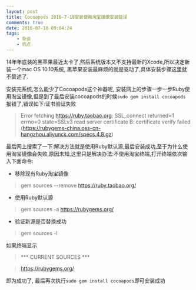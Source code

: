 ```yaml
---
layout: post
title: Cocoapods 2016-7-18安装使用淘宝镜像安装错误
comments: true
date: 2016-07-18 09:04:24
tags:
    - 杂谈
    - 坑点
---
```


14年年底装的黑苹果最近太卡了,然后系统版本又不支持最新的Xcode,所以决定新装一个mac OS 10.10系统, 黑苹果安装最麻烦的就是驱动了,具体安装步骤这里就不赘述了.
<!--more-->
安装完系统,怎么能少了Cocoapods这个神器呢, 安装网上的步骤一步一步Ruby使用淘宝镜像,但是到了最后安装cocoapods的时候`sudo gem install cocoapods`
报错了,错误如下:证书验证失败

>Error fetching https://ruby.taobao.org:
>SSL_connect returned=1 errno=0 state=SSLv3 read server certificate B: certificate verify failed (https://rubygems-china.oss-cn-hangzhou.aliyuncs.com/specs.4.8.gz)

最后网上搜索了一下:解决方法就是使用Ruby默认源,最后安装成功,至于为什么使用淘宝镜像会失败,原因未知,这里只是解决办法:不使用淘宝终端,打开终端依次输入下面命令:
* 移除现有Ruby淘宝镜像

>gem sources --remove https://ruby.taobao.org/

* 使用Ruby默认源

>gem sources -a https://rubygems.org/

* 验证新源是否替换成功

>gem sources -l

如果终端显示
>*** CURRENT SOURCES ***

>https://rubygems.org/

即为成功了, 最后再次执行`sudo gem install cocoapods`即可安装成功


